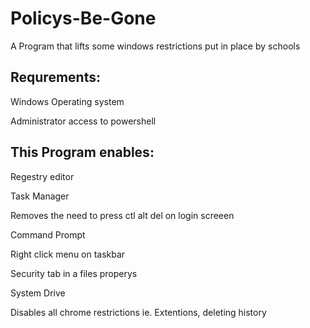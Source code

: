 # Policys-Be-Gone
A Program that lifts some windows restrictions put in place by schools
## Requrements:
  Windows Operating system
  
  Administrator access to powershell
  
## This Program enables:
  Regestry editor
  
  Task Manager
  
  Removes the need to press ctl alt del on login screeen
  
  Command Prompt
  
  Right click menu on taskbar
  
  Security tab in a files properys
  
  System Drive
  
  Disables all chrome restrictions ie. Extentions, deleting history
  
 
